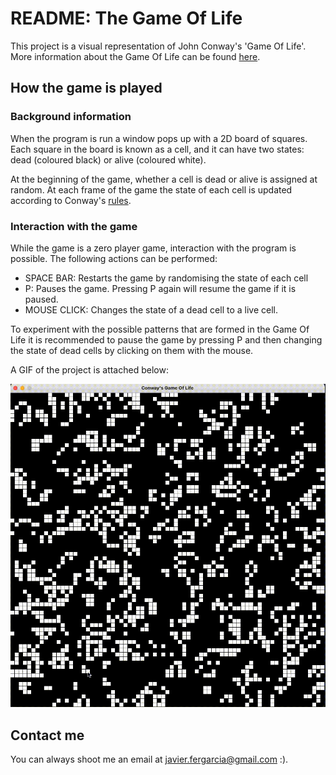 # README: The Game Of Life

This project is a visual representation of John Conway's 'Game Of Life'. More information about the Game Of Life can be found [here](https://en.wikipedia.org/wiki/Conway%27s_Game_of_Life).

## How the game is played

### Background information

When the program is run a window pops up with a 2D board of squares. Each square in the board is known as a cell, and it can have two states: dead (coloured black) or alive (coloured white).

At the beginning of the game, whether a cell is dead or alive is assigned at random. At each frame of the game the state of each cell is updated according to Conway's [rules](https://en.wikipedia.org/wiki/Conway%27s_Game_of_Life#Rules).

### Interaction with the game

While the game is a zero player game, interaction with the program is possible. The following actions can be performed:

* SPACE BAR: Restarts the game by randomising the state of each cell
* P: Pauses the game. Pressing P again will resume the game if it is paused.
* MOUSE CLICK: Changes the state of a dead cell to a live cell.

To experiment with the possible patterns that are formed in the Game Of Life it is recommended to pause the game by pressing P and then changing the state of dead cells by clicking on them with the mouse.

A GIF of the project is attached below:

![The Game Of Life](https://github.com/Javierfg02/The-Game-Of-Life/blob/master/game%20of%20life.gif)

## Contact me

You can always shoot me an email at javier.fergarcia@gmail.com :).